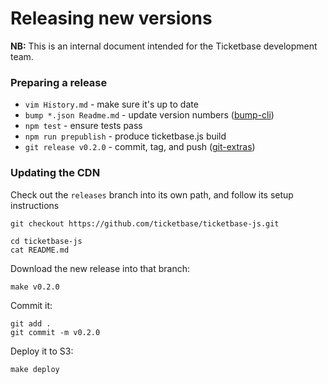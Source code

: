 # Releasing new versions

**NB:** This is an internal document intended for the Ticketbase development team.

### Preparing a release

 * `vim History.md` - make sure it's up to date
 * `bump *.json Readme.md` - update version numbers ([bump-cli](https://www.npmjs.com/package/bump-cli))
 * `npm test` - ensure tests pass
 * `npm run prepublish` - produce ticketbase.js build
 * `git release v0.2.0` - commit, tag, and push ([git-extras](https://github.com/tj/git-extras))

### Updating the CDN

Check out the `releases` branch into its own path, and follow its setup instructions

    git checkout https://github.com/ticketbase/ticketbase-js.git

    cd ticketbase-js
    cat README.md

Download the new release into that branch:

    make v0.2.0

Commit it:

    git add .
    git commit -m v0.2.0

Deploy it to S3:

    make deploy
